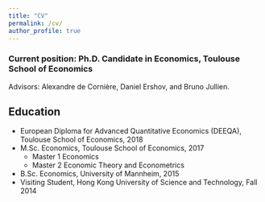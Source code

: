 ```yaml
---
title: "CV"
permalink: /cv/
author_profile: true
---
```

### Current position: Ph.D. Candidate in Economics, Toulouse School of Economics

Advisors: Alexandre de Cornière, Daniel Ershov, and Bruno Jullien.

## Education
* European Diploma for Advanced Quantitative Economics (DEEQA), Toulouse School of Economics, 2018
* M.Sc. Economics, Toulouse School of Economics, 2017
  * Master 1 Economics
  * Master 2 Economic Theory and Econometrics
* B.Sc. Economics, University of Mannheim, 2015
* Visiting Student, Hong Kong University of Science and Technology, Fall 2014
  
<!---
## Academic Work in Progress
"How do Online Product Rankings Influence Sellers’ Pricing Behavior?" 
-->
<!--
In this paper, I study how ranking algorithms affect competition between sellers on a platform. More specifically, I investigate how Online Travel Agents' default ranking of hotels influences hotels' price-setting decisions. _(Paper available upon request.)_
* Presented at: Applied Microeconomics and IO Student Workshop (TSE, 2018), Competition and Innovation Summer School (Montenegro, 2019) and EARIE (Barcelona, 2019). Scheduled for presentation, but cancelled due to Covid-19: Workshop on Platforms, E-Commerce and Digital Economics (CREST Paris); TADC (London Business School); EBE Summer Meeting (LMU Munich).
-->
<!--
### Professional Experience
* (Internship: United Nations Industrial Development Organization (UNIDO), Vienna, 2016.)
* Internship: Landesbank Hessen-Th&uuml;ringen, Frankfurt, 2014.
* Research Assistantship: Collaborative Research Center “Political Economy of Reforms”, University of Mannheim, 2013.
-->
<!---
### Teaching Experiences
* Competition Policy Workshop, Spring 2020.
* Intermediate Econometrics (Graduate Course), Fall 2019.
* Applied Econometrics (Graduate Course), Spring 2019.
-->
<!---
### Scholarships, Awards, and Workshops
* NBER Graduate Workshop on the Economics of Artificial Intelligence, Toronto, 2019.
* PROMOS Scholarship (granted by the German Academic Exchange Service), 2014.
* Dean's List, Hong Kong University of Science and Technology, 2014.
-->
<!---
### Technical Skills
R, Matlab, Python, STATA, LaTeX.
-->
<!---
### Languages
German (native), English (fluent), French (fluent), Mandarin (beginner).
-->
